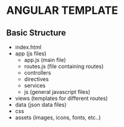 # ANGULAR TEMPLATE

## Basic Structure

* index.html
* app (js files)
  + app.js (main file)
  + routes.js (file containing routes)
  + controllers
  + directives
  + services
  + js (general javascript files)
* views (templates for different routes)
* data (json data files)
* css
* assets (images, icons, fonts, etc..)
